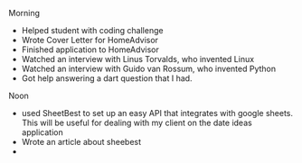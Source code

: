 Morning

- Helped student with coding challenge
- Wrote Cover Letter for HomeAdvisor
- Finished application to HomeAdvisor
- Watched an interview with Linus Torvalds, who invented Linux
- Watched an interview with Guido van Rossum, who invented Python
- Got help answering a dart question that I had.

Noon
- used SheetBest to set up an easy API that integrates with google sheets. This will be useful for dealing with my client on the date ideas application
- Wrote an article about sheebest
- 